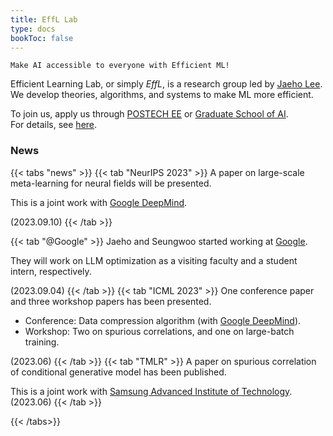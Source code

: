 ```yaml
---
title: EffL Lab
type: docs
bookToc: false
---
```


`Make AI accessible to everyone with Efficient ML!`

Efficient Learning Lab, or simply _EffL_, is a research group led by [Jaeho Lee](https://jaeho-lee.github.io).  
We develop theories, algorithms, and systems to make ML more efficient.

To join us, apply us through [POSTECH EE](https://ee.postech.ac.kr) or [Graduate School of AI](https://ai.postech.ac.kr).  
For details, see [here](/docs/people/future/).



### **News**

{{< tabs "news" >}}
{{< tab "NeurIPS 2023" >}}
A paper on large-scale meta-learning for neural fields will be presented.

This is a joint work with [Google DeepMind](https://www.deepmind.com).

(2023.09.10)
{{< /tab >}}

{{< tab "@Google" >}}
Jaeho and Seungwoo started working at [Google](research.google).

They will work on LLM optimization as a visiting faculty and a student intern, respectively.

(2023.09.04)
{{< /tab >}}
{{< tab "ICML 2023" >}}
One conference paper and three workshop papers has been presented.  
- Conference: Data compression algorithm (with [Google DeepMind](https://www.deepmind.com)).  
- Workshop: Two on spurious correlations, and one on large-batch training.  

(2023.06)
{{< /tab >}}
{{< tab "TMLR" >}}
A paper on spurious correlation of conditional generative model has been published.

This is a joint work with [Samsung Advanced Institute of Technology](https://www.sait.samsung.co.kr/).  
(2023.06)
{{< /tab >}}

{{< /tabs>}}
